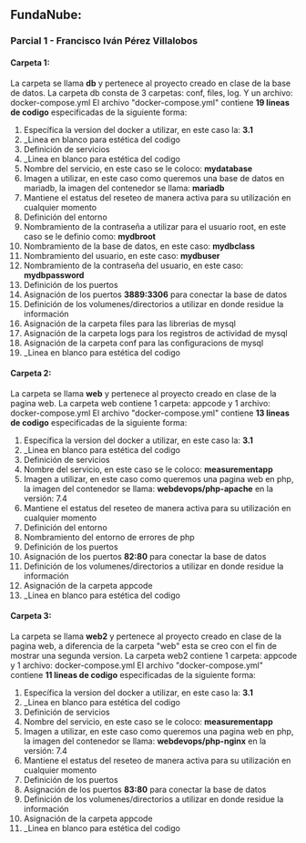## FundaNube:
### Parcial 1 - Francisco Iván Pérez Villalobos
#### **Carpeta 1**:
La carpeta se llama **db** y pertenece al proyecto creado en clase de la base de datos. La carpeta db consta de 3 carpetas: conf, files, log. Y un archivo: docker-compose.yml
El archivo "docker-compose.yml" contiene **19 lineas de codigo** especificadas de la siguiente forma:
1. Específica la version del docker a utilizar, en este caso la: **3.1**
2. _Linea en blanco para estética del codigo
3. Definición de servicios
4. _Linea en blanco para estética del codigo
5. Nombre del servicio, en este caso se le coloco: **mydatabase**
6. Imagen a utilizar, en este caso como queremos una base de datos en mariadb, la imagen del contenedor se llama: **mariadb**
7. Mantiene el estatus del reseteo de manera activa para su utilización en cualquier momento
8. Definición del entorno
9. Nombramiento de la contraseña a utilizar para el usuario root, en este caso se le definio como: **mydbroot**
10. Nombramiento de la base de datos, en este caso: **mydbclass**
11. Nombramiento del usuario, en este caso: **mydbuser**
12. Nombramiento de la contraseña del usuario, en este caso: **mydbpassword**
13. Definición de los puertos
14. Asignación de los puertos **3889:3306** para conectar la base de datos
15. Definición de los volumenes/directorios a utilizar en donde residue la información
16. Asignación de la carpeta files para las librerias de mysql
17. Asignación de la carpeta logs para los registros de actividad de mysql
18. Asignación de la carpeta conf para las configuracions de mysql
19. _Linea en blanco para estética del codigo

#### **Carpeta 2**: 
La carpeta se llama **web** y pertenece al proyecto creado en clase de la pagina web. La carpeta web contiene 1 carpeta: appcode y 1 archivo: docker-compose.yml
El archivo "docker-compose.yml" contiene **13 lineas de codigo** especificadas de la siguiente forma:
1. Específica la version del docker a utilizar, en este caso la: **3.1**
2. _Linea en blanco para estética del codigo
3. Definición de servicios
4. Nombre del servicio, en este caso se le coloco: **measurementapp**
5. Imagen a utilizar, en este caso como queremos una pagina web en php, la imagen del contenedor se llama: **webdevops/php-apache** en la versión: 7.4
6. Mantiene el estatus del reseteo de manera activa para su utilización en cualquier momento
7. Definición del entorno
8. Nombramiento del entorno de errores de php
9. Definición de los puertos
10. Asignación de los puertos **82:80** para conectar la base de datos
11. Definición de los volumenes/directorios a utilizar en donde residue la información
12. Asignación de la carpeta appcode
13. _Linea en blanco para estética del codigo

#### **Carpeta 3**: 
La carpeta se llama **web2** y pertenece al proyecto creado en clase de la pagina web, a diferencia de la carpeta "web" esta se creo con el fin de mostrar una segunda version. La carpeta web2 contiene 1 carpeta: appcode y 1 archivo: docker-compose.yml
El archivo "docker-compose.yml" contiene **11 lineas de codigo** especificadas de la siguiente forma:
1. Específica la version del docker a utilizar, en este caso la: **3.1**
2. _Linea en blanco para estética del codigo
3. Definición de servicios
4. Nombre del servicio, en este caso se le coloco: **measurementapp**
5. Imagen a utilizar, en este caso como queremos una pagina web en php, la imagen del contenedor se llama: **webdevops/php-nginx** en la versión: 7.4
6. Mantiene el estatus del reseteo de manera activa para su utilización en cualquier momento
7. Definición de los puertos
8. Asignación de los puertos **83:80** para conectar la base de datos
9. Definición de los volumenes/directorios a utilizar en donde residue la información
10. Asignación de la carpeta appcode
11. _Linea en blanco para estética del codigo
